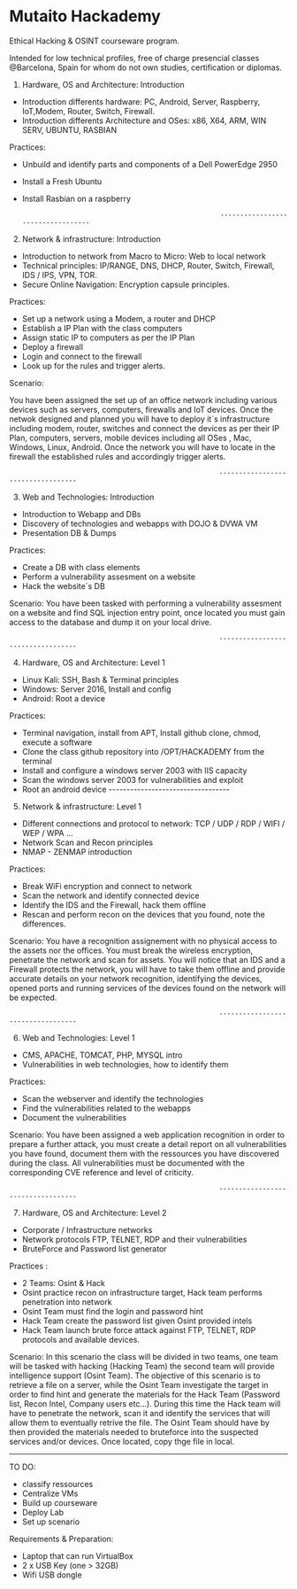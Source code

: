 # Mutaito Hackademy
Ethical Hacking &amp; OSINT courseware program. 

Intended for low technical profiles, free of charge presencial classes @Barcelona, Spain for whom do not own studies, certification or diplomas. 


1) Hardware, OS and Architecture: Introduction
- Introduction differents hardware: PC, Android, Server, Raspberry, IoT,Modem, Router, Switch, Firewall.
- Introduction differents Architecture and OSes: x86, X64, ARM, WIN SERV, UBUNTU, RASBIAN

Practices: 
- Unbuild and identify parts and components of a Dell PowerEdge 2950
- Install a Fresh Ubuntu
- Install Rasbian on a raspberry


                                                        ----------------------------------


2) Network & infrastructure: Introduction
- Introduction to network from Macro to Micro: Web to local network
- Technical principles: IP/RANGE, DNS, DHCP, Router, Switch, Firewall, IDS / IPS, VPN, TOR.
- Secure Online Navigation: Encryption capsule principles.

Practices:
- Set up a network using a Modem, a router and DHCP
- Establish a IP Plan with the class computers
- Assign static IP to computers as per the IP Plan
- Deploy a firewall
- Login and connect to the firewall
- Look up for the rules and trigger alerts. 

Scenario:

You have been assigned the set up of an office network including various devices such as servers, computers, firewalls and IoT devices.
Once the netwok designed and planned you will have to deploy it´s infrastructure including modem, router, switches and connect the devices as per their IP Plan, computers, servers, mobile devices including all OSes , Mac, Windows, Linux, Android. 
Once the network you will have to locate in the firewall the established rules and accordingly trigger alerts.   

                                                         ----------------------------------


3) Web and Technologies: Introduction
- Introduction to Webapp and DBs
- Discovery of technologies and webapps with DOJO & DVWA VM
- Presentation DB & Dumps

Practices:
- Create a DB with class elements
- Perform a vulnerability assesment on a website
- Hack the website´s DB

Scenario:
You have been tasked with performing a vulnerability assesment on a website and find SQL injection entry point, once located you must gain access to the database and dump it on your local drive. 


                                                         ----------------------------------


4) Hardware, OS and Architecture: Level 1
- Linux Kali: SSH, Bash & Terminal principles
- Windows: Server 2016, Install and config
- Android: Root a device

Practices:
- Terminal navigation, install from APT, Install github clone, chmod, execute a software
- Clone the class github repository into /OPT/HACKADEMY from the terminal
- Install and configure a windows server 2003 with IIS capacity
- Scan the windows server 2003 for vulnerabilities and exploit
- Root an android device
                                                         ----------------------------------


5) Network & infrastructure: Level 1
- Different connections and protocol to network: TCP / UDP / RDP / WIFI / WEP / WPA ...
- Network Scan and Recon principles
- NMAP - ZENMAP introduction

Practices:
- Break WiFi encryption and connect to network
- Scan the network and identify connected device
- Identify the IDS and the Firewall, hack them offline
- Rescan and perform recon on the devices that you found, note the differences.

Scenario:
You have a recognition assignement with no physical access to the assets nor the offices. You must break the wireless encryption, penetrate the network and scan for assets. You will notice that an IDS and a Firewall protects the network, you will have to take them offline and provide accurate details on your network recognition, identifying the devices, opened ports and running services of the devices found on the network will be expected. 

                                                         ----------------------------------


6) Web and Technologies: Level 1
- CMS, APACHE, TOMCAT, PHP, MYSQL intro
- Vulnerabilities in web technologies, how to identify them

Practices:
- Scan the webserver and identify the technologies 
- Find the vulnerabilities related to the webapps
- Document the vulnerabilities

Scenario:
You have been assigned a web application recognition in order to prepare a further attack, you must create a detail report on all vulnerabilities you have found, document them with the ressources you have discovered during the class. All vulnerabilities must be documented with the corresponding CVE reference and level of criticity.

                                                         ----------------------------------


7) Hardware, OS and Architecture:  Level 2
- Corporate / Infrastructure networks
- Network protocols FTP, TELNET, RDP and their vulnerabilities
- BruteForce and Password list generator

Practices :
- 2 Teams: Osint & Hack
- Osint practice recon on infrastructure target, Hack team performs penetration into network
- Osint Team must find the login and password hint
- Hack Team create the password list given Osint provided intels
- Hack Team launch brute force attack against FTP, TELNET, RDP protocols and available devices.

Scenario: 
In this scenario the class will be divided in two teams, one team will be tasked with hacking (Hacking Team) the second team will provide intelligence support (Osint Team). The objective of this scenario is to retrieve a file on a server, while the Osint Team investigate the target in order to find hint and generate the materials for the Hack Team (Password list, Recon Intel, Company users etc...). During this time the Hack team will have to penetrate the network, scan it and identify the services that will allow them to eventually retrive the file. The Osint Team should have by then provided the materials needed to bruteforce into the suspected services and/or devices. Once located, copy thge file in local. 

----------------------------------
 



TO DO:
- classify ressources
- Centralize VMs
- Build up courseware
- Deploy Lab
- Set up scenario


Requirements & Preparation:
- Laptop that can run VirtualBox
- 2 x USB Key (one > 32GB)
- Wifi USB dongle 
